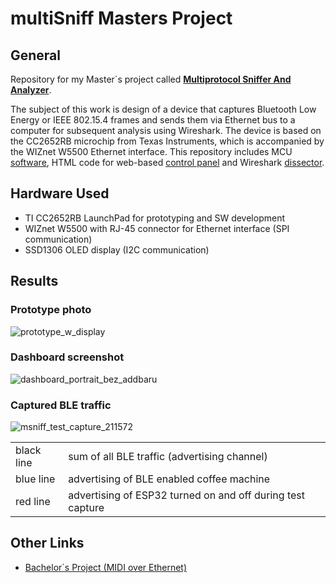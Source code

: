 # multiSniff Masters Project

## General
Repository for my Master`s project called __[Multiprotocol Sniffer And Analyzer](https://www.vut.cz/studenti/zav-prace/detail/159103)__. 

The subject of this work is design of a device that captures Bluetooth Low Energy or IEEE 802.15.4 frames and sends them via Ethernet bus to a computer for subsequent analysis using Wireshark. The device is based on the CC2652RB microchip from Texas Instruments, which is accompanied by the WIZnet W5500 Ethernet interface. This repository includes MCU [software](./source), HTML code for web-based [control panel](./flashbins/index.html) and Wireshark [dissector](./wireshark/msniff.lua).

## Hardware Used
* TI CC2652RB LaunchPad for prototyping and SW development
* WIZnet W5500 with RJ-45 connector for Ethernet interface (SPI communication)
* SSD1306 OLED display (I2C communication)

## Results
### Prototype photo
![prototype_w_display](https://github.com/user-attachments/assets/e76a7554-7867-44dd-a42f-ceac308abcfa)

### Dashboard screenshot
![dashboard_portrait_bez_addbaru](https://github.com/user-attachments/assets/c06d26f7-fce3-4508-acda-459742ae5cd6)

### Captured BLE traffic
![msniff_test_capture_211572](https://github.com/user-attachments/assets/94134058-dc19-4b60-9e88-44828610d694)

<table>
  <tr>
    <td>
      black line
    </td>
    <td>
      sum of all BLE traffic (advertising channel)  
    </td>
  </tr>
  <tr>
    <td>
      blue line
    </td>  
    <td>
      advertising of BLE enabled coffee machine      
    </td>
  </tr>
  <tr>
    <td>
      red line    
    </td>
    <td>
    advertising of ESP32 turned on and off during test capture    
  </td>
  </tr>
</table>

## Other Links
* [Bachelor`s Project (MIDI over Ethernet)](https://github.com/voytex/MoE_firmware)
    



